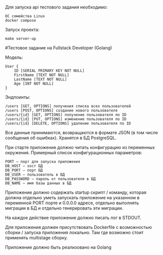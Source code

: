 Для запуска api тестового задания необходимо:

    ОС семейства Linux
    docker compose

Запуск проекта:

    make server-up


#Тестовое задание на Fullstack Developer (Golang)

Модель:

    User {
        ID [SERIAL PRIMARY KEY NOT NULL]
        FirstName [TEXT NOT NULL]
        LastName [TEXT NOT NULL]
        Age [INT NOT NULL]
    }

Эндпоинты:

    /users [GET, OPTIONS] получения списка всех пользователей
    /users [POST, OPTIONS] создание нового пользователя
    /users/{id} [GET, OPTIONS] получение пользователя по ID
    /users/{id} [PUT, OPTIONS] изменение пользователя по ID
    /users/{id} [DELETE, OPTIONS] удаление пользователя по ID

Все данные принимаются, возвращаются в формате JSON (в том числе сообщения об ошибках). Хранятся в БД PostgreSQL.

При старте приложение должно читать конфигурацию из переменных окружения. Примерный список конфигурационных параметров:

    PORT – порт для запуска приложения
    DB_HOST – хост БД
    DB_PORT – порт БД
    DB_USER – пользователь в БД
    DB_PASSWORD – пароль от пользователя в БД
    DB_NAME – имя базы данных в БД

Приложение должно содержать startup скрипт / команду, которая должна отдельно уметь запускать приложение на указанном в переменной PORT порте и 0.0.0.0 адресе, отдельно выполнять миграции в БД и отдельно генерировать эти миграции.

На каждое действие приложение должно писать лог в STDOUT.

Для приложения должен присутствовать Dockerfile с возможностью сборки / запуска приложения локально. Там где возможно стоит применять multistage сборку.

Приложение должно быть реализовано на Golang
